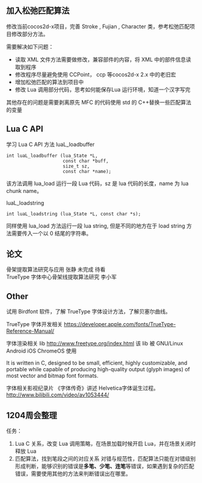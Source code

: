 ## 加入松弛匹配算法

修改当前cocos2d-x项目，完善 Stroke , Fujian , Character 类，参考松弛匹配项目修改部分方法。

需要解决如下问题：

- 读取 XML 文件方法需要做修改，兼容部件的内容，将 XML 中的部件信息读取到程序
- 修改程序尽量避免使用 CCPoint， ccp 等cocos2d-x 2.x 中的老旧宏
- 增加松弛匹配的算法到项目中
- 修改 Lua 调用部分代码，思考如何能保存Lua 运行环境，知道一个汉字写完

其他存在的问题是需要剥离原先 MFC 的代码使用 std 的 C++替换一些匹配算法的变量

## Lua C API

学习 Lua C API 方法
luaL_loadbuffer

    int luaL_loadbuffer (lua_State *L,
                         const char *buff,
                         size_t sz,
                         const char *name);

该方法调用 lua_load 运行一段 Lua 代码，sz 是 lua 代码的长度，name 为 lua chunk name。

luaL_loadstring

    int luaL_loadstring (lua_State *L, const char *s);

同样使用 lua_load 方法运行一段  lua string, 但是不同的地方在于 load string  方法需要传入一个以 0 结尾的字符串。

## 论文

骨架提取算法研究与应用 张静 未完成 待看  
TrueType 字体中心骨架线提取算法研究 李小军  

## Other

试用 Birdfont 软件，了解 TrueType 字体设计方法，了解贝塞尔曲线。

TrueType 字体开发相关 <https://developer.apple.com/fonts/TrueType-Reference-Manual/>

字体渲染相关 lib <http://www.freetype.org/index.html>
该 lib 被 GNU/Linux Android iOS ChromeOS 使用

It is written in C, designed to be small, efficient, highly customizable, and portable while capable of producing high-quality output (glyph images) of most vector and bitmap font formats.

字体相关影视纪录片 《字体传奇》讲述 Helvetica字体诞生过程。
<http://www.bilibili.com/video/av1053444/>



## 1204周会整理

任务：

1. Lua C 关系，改变 Lua 调用策略，在场景加载时候开启 Lua，并在场景关闭时释放 Lua
2. 匹配算法，找到笔段之间的对应关系
	对错与规范性，匹配算法只能在对错级别形成判断，能够识别的错误是**多笔、少笔、连笔**等错误，如果遇到复杂的匹配错误，需要使用其他的方法来判断错误出在哪里。

